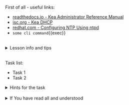 First of all - useful links:

- [readthedocs.io - Kea Administrator Reference Manual](https://kea.readthedocs.io/en/latest/)
- [isc.org - Kea DHCP](https://www.isc.org/kea/)
- [redhat.com - Configuring NTP Using ntpd](https://access.redhat.com/documentation/ru-ru/red_hat_enterprise_linux/7/html/system_administrators_guide/ch-configuring_ntp_using_ntpd)
- `some cli command`{{exec}}
<br>
<details><summary>Lesson info and tips</summary>
<pre>
  <strong></strong> -
</pre>
</details>
<br>

Task list:
- Task 1
- Task 2

<details><summary>Hints for the task</summary>
<pre>
<strong>Task 1:</strong>
  $ cmd1
  $ echo ${string:7:3}
<br>
<strong>Task 2:</strong>
  $ echo ${#string}
  $ string=
</pre>
</details>
<br>
<details><summary>If You have read all and understood</summary>
<pre>
`touch IReadAllAndUndnderstood`{{exec}}
</pre>
